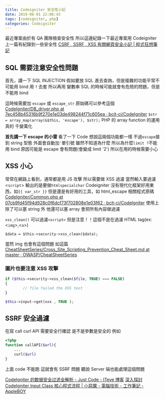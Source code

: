 ```yaml
---
title: Codeigniter 安全性小記
date: 2019-06-01 22:06:43
tags: [codeigniter, php]
categories: Codeigniter
---
```


最近專案由於有 QA 團隊檢查安全性
所以這邊紀錄一下最近專案用 Codeigniter
上一篇有紀錄到一些安全性 [CSRF , SSRF , XSS 有關網頁安全小記 | 程式狂想筆記](https://malagege.github.io/blog/2019/05/26/CSRF-SSRF-XSS%E6%9C%89%E9%97%9C%E7%B6%B2%E9%A0%81%E5%AE%89%E5%85%A8%E5%B0%8F%E8%A8%98/)

<!--more-->

## SQL 需要注意安全性問題

首先，講一下 SQL INJECTION
假如要放 SQL 進去查詢，但是複雜的功能平常不可能用 bind 用 `?` 去套
所以再用 變數串 SQL 的時候可能就會有危險的問題，但是不能用 bind

這時候需要加 `escape` 或 `escape_str`
原始碼可以參考這個[CodeIgniter/DB_driver.php at 7ec458b45316b9f270e1e03de498244f71c605ea · bcit-ci/CodeIgniter](https://github.com/bcit-ci/CodeIgniter/blob/7ec458b45316b9f270e1e03de498244f71c605ea/system/database/DB_driver.php#L1037)
`$str = array_map(array(&$this, 'escape'), $str);`
PHP 的 array function 的運用真的 千變萬化

**首先講一下 escape 的小雷**
看了一下 Code
想說這兩個功能都一樣
不過`escape`接到 string 型態
外面會自動加`'`單引號
雖然不知道為什麼
所以為什麼`limit ?`不能用 bind
原因可能是 escape 會有問題(會變成 limit '2')
所以在用的時候需要小心

## XSS 小心

常常在網路上看到，通常都是用 JS 攻擊
所以需要做 XSS 過濾
當然輸入要過濾<`script`>
輸出的是要做`htmlspecialchar`
Codeigniter 沒有現代化框架好用東西，如`{{ var_str }}`
但是還是有好用的工具，如 html_escape
相關程式原碼 [CodeIgniter/Common.php at 07cb9fd45f94d928c0f6dcf73f702808e1e03f62 · bcit-ci/CodeIgniter](https://github.com/bcit-ci/CodeIgniter/blob/07cb9fd45f94d928c0f6dcf73f702808e1e03f62/system/core/Common.php#L748)
使用上除了可以塞 string 外 他還可以塞 array
會把所有內容做過濾

`xss_clean()`
可以過濾`<script>`
但是注意！！這個不是在過濾 HTML tag(ex: <`img`>,<`a`>)

`$data = $this->security->xss_clean($data);`

當然 img 也會有這個問題
如這篇 [CheatSheetSeries/Cross_Site_Scripting_Prevention_Cheat_Sheet.md at master · OWASP/CheatSheetSeries](https://github.com/OWASP/CheatSheetSeries/blob/master/cheatsheets/Cross_Site_Scripting_Prevention_Cheat_Sheet.md)

### 圖片也要注意 XSS 攻擊

```php
if ($this->security->xss_clean($file, TRUE) === FALSE)
{
        // file failed the XSS test
}
```

```php
$this->input->get(xxx , TRUE );
```

## SSRF 安全過濾

在寫 call curl API 需要安全行確認
是不是參數是安全的
例如

```php
<?php
function callAPI($url){
    ...
    curl($url)
}
```

上面 code 不能跑
這就會有 SSRF 問題
聽說 Server 端也能處理這個問題

[CodeIgniter 的数据安全过滤全解析 - Just Code - ITeye 博客](https://justcoding.iteye.com/blog/546880)
[深入探討 CodeIgniter Input Class 核心程式流程 | 小惡魔 - 電腦技術 - 工作筆記 - AppleBOY](https://blog.wu-boy.com/2011/08/%E6%B7%B1%E5%85%A5%E6%8E%A2%E8%A8%8E-codeigniter-input-class-%E6%A0%B8%E5%BF%83%E7%A8%8B%E5%BC%8F%E6%B5%81%E7%A8%8B/)
